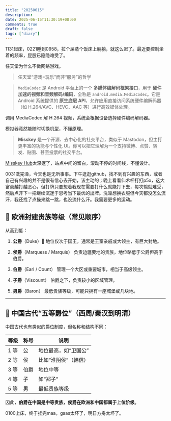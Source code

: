 ```yaml
---
title: "20250615"
description: 
date: 2025-06-15T11:30:19+08:00
comments: true
draft: false
tags: ["diary"]
---
```

1131起床，0221睡到0958，拉个屎蒸个饭床上躺躺，就这么迟了。最近要控制坐着的频率，屁股已隐隐难受了。

任天堂为什么不做网络游戏。

> 任天堂“游戏=玩乐”而非“服务”的哲学

> `MediaCodec` 是 Android 平台上的一个 **多媒体编解码框架接口**，用于 **硬件加速的视频和音频解码/编码**，全称是 `android.media.MediaCodec`。它是 Android 系统提供的 **原生底层 API**，允许应用直接访问系统硬件编解码器（如 H.264/AVC、HEVC、AAC 等）进行高效媒体处理。

调用 MediaCodec 解 H.264 视频，系统会根据设备选择硬件编码解码器。

模拟器竟然能随时切换机型，不懂原理。

> **Misskey** 是一个开源、去中心化的社交平台，类似于 Mastodon，但主打更丰富的功能与个性化 UI。你可以把它理解为一个支持微博、点赞、转发、贴图、甚至投票的社交平台。

[Misskey Hub](https://misskey-hub.net/ja/servers/)太深邃了，站点中间的留白，滚动不停的时间线，不懂设计。

0031洗完澡，今天也是无所事事。下午逛逛github，找不到有兴趣的东西，或者自己有兴趣的并不是很有信心去开始，该主动的；晚上看看仙术杯打打p5x，这大富豪越打越恶心，但打牌只要想着我现在需要打什么就能打下去，每次输就难受，然后点开下一把继续沉迷于思考当下最优的出牌。洗澡想换衣服但今天都没怎么流汗，我还找了点操来跳一跳，也没流什么汗。我需要更多的运动。

## 🏰 欧洲封建贵族等级（常见顺序）

从高到低：

1. **公爵**（Duke）👑
   地位仅次于国王，通常是王室亲戚或大领主，有巨大封地。

2. **侯爵**（Marquess / Marquis）
   负责边疆要地的贵族，地位略低于公爵但高于伯爵。

3. **伯爵**（Earl / Count）
   管理一个大区或重要城市，相当于高级领主。

4. **子爵**（Viscount）
   伯爵之下，负责较小的区域管理。

5. **男爵**（Baron）
   最低贵族等级，可能只拥有一座城堡或几块地。

---

## 🏯 中国古代“五等爵位”（西周/秦汉到明清）

中国古代也有类似的爵位制度，但名称和结构不同：

| 等级  | 称号 | 说明          |
| --- | -- | ----------- |
| 1 等 | 公  | 地位最高，如“卫国公” |
| 2 等 | 侯  | 比如“淮阴侯”（韩信） |
| 3 等 | 伯爵 | 地位中等        |
| 4 等 | 子  | 如“郑子”       |
| 5 等 | 男  | 最低贵族等级      |

因此，**伯爵在中国是中等贵族**，**侯爵在欧洲和中国都属于上位阶级**。

0100上床，终于挂完maa，gaas太坏了，明日方舟太坏了。
